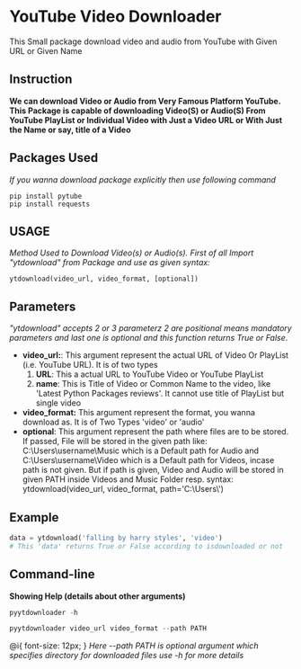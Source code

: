 # YouTube Video Downloader
This Small package download video and audio from YouTube with Given URL or Given Name
## Instruction
**We can download Video or Audio from Very Famous Platform YouTube. This Package is capable of downloading Video(S) or Audio(S) From YouTube PlayList or Individual Video with Just a Video URL or With Just the Name or say, title of a Video**
## Packages Used
*If you wanna download package explicitly then use following command*
````
pip install pytube
pip install requests
````
## USAGE
*Method Used to Download Video(s) or Audio(s).*
*First of all Import "ytdownload" from Package and use as given syntax:*
````
ytdownload(video_url, video_format, [optional])
````
## Parameters
*"ytdownload" accepts 2 or 3 parameterz 2 are positional means mandatory parameters and last one is optional and this function returns True or False*.

* **video_url:**: This argument represent the actual URL of Video Or PlayList (i.e. YouTube URL). It is of two types
  1. **URL**: This a actual URL to YouTube Video or YouTube PlayList
  2. **name**: This is Title of Video or Common Name to the video, like 'Latest Python Packages reviews'. It cannot use title of PlayList but single video
* **video_format:** This argument represent the format, you wanna download as. It is of Two Types 'video' or 'audio'
* **optional**: This argument represent the path where files are to be stored. If passed, File will be stored in the given path
like: C:\Users\username\Music which is a Default path for Audio and
C:\Users\username\Video which is a Default path for Videos, incase path is not given.
But if path is given, Video and Audio will be stored in given PATH inside Videos and Music Folder resp.
  syntax:
      ytdownload(video_url, video_format, path='C:\\Users\\')

## Example
````python
data = ytdownload('falling by harry styles', 'video')
# This 'data' returns True or False according to isdownloaded or not
````
## Command-line
**Showing Help (details about other arguments)**
````python
pyytdownloader -h
````

````python
pyytdownloader video_url video_format --path PATH
````
@i{
font-size: 12px;
}
<i>Here --path PATH is optional argument which specifies directory for downloaded files use -h for more details</i>
